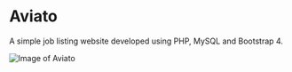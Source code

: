 # Aviato
 A simple job listing website developed using PHP, MySQL and Bootstrap 4.
 
 ![Image of Aviato](https://drive.google.com/uc?export=view&id=<1VxK_TEAiEjSO_2QYkEwbghNmtEgHkxV>)
 
 
 
 
